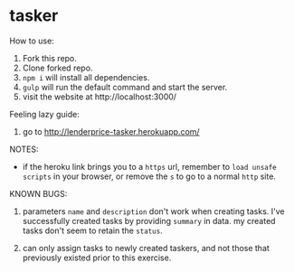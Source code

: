 # tasker

How to use:

1. Fork this repo.
2. Clone forked repo.
3. `npm i` will install all dependencies.
4. `gulp` will run the default command and start the server.
5. visit the website at http://localhost:3000/

Feeling lazy guide:

1. go to http://lenderprice-tasker.herokuapp.com/

NOTES:
* if the heroku link brings you to a `https` url, remember to `load unsafe scripts` in your browser, or remove the `s` to go to a normal `http` site.

KNOWN BUGS:

1. parameters `name` and `description` don't work when creating tasks. I've successfully created tasks by providing `summary` in data. my created tasks don't seem to retain the `status`.

2. can only assign tasks to newly created taskers, and not those that previously existed prior to this exercise.
